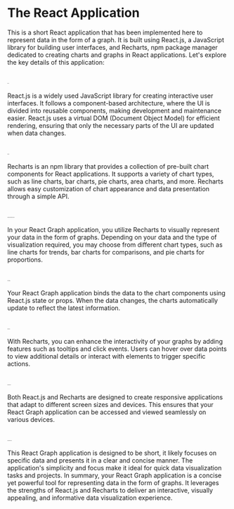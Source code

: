 # <span style="font-size: 28px;">The React Application</span>

This is a short React application that has been implemented here to represent data in the form of a graph. It is built using React.js, a JavaScript library for building user interfaces, and Recharts, npm package manager dedicated to creating charts and graphs in React applications. Let's explore the key details of this application:


# <span style="font-size: 1px;">React.js:</span>

React.js is a widely used JavaScript library for creating interactive user interfaces.
It follows a component-based architecture, where the UI is divided into reusable components, making development and maintenance easier.
React.js uses a virtual DOM (Document Object Model) for efficient rendering, ensuring that only the necessary parts of the UI are updated when data changes.


# <span style="font-size: 1px;">Recharts:</span>

Recharts is an npm library that provides a collection of pre-built chart components for React applications.
It supports a variety of chart types, such as line charts, bar charts, pie charts, area charts, and more.
Recharts allows easy customization of chart appearance and data presentation through a simple API.


# <span style="font-size: 1px;">Data Representation with Graphs:</span>

In your React Graph application, you utilize Recharts to visually represent your data in the form of graphs.
Depending on your data and the type of visualization required, you may choose from different chart types, such as line charts for trends, bar charts for comparisons, and pie charts for proportions.


# <span style="font-size: 1px;">Data Binding:</span>

Your React Graph application binds the data to the chart components using React.js state or props.
When the data changes, the charts automatically update to reflect the latest information.


# <span style="font-size: 1px;">Interactivity:</span>

With Recharts, you can enhance the interactivity of your graphs by adding features such as tooltips and click events.
Users can hover over data points to view additional details or interact with elements to trigger specific actions.


# <span style="font-size: 1px;">Responsiveness:</span>

Both React.js and Recharts are designed to create responsive applications that adapt to different screen sizes and devices.
This ensures that your React Graph application can be accessed and viewed seamlessly on various devices.


# <span style="font-size: 1px;">Visualization Scope:</span>

This React Graph application is designed to be short, it likely focuses on specific data and presents it in a clear and concise manner.
The application's simplicity and focus make it ideal for quick data visualization tasks and projects.
In summary, your React Graph application is a concise yet powerful tool for representing data in the form of graphs. It leverages the strengths of React.js and Recharts to deliver an interactive, visually appealing, and informative data visualization experience.

